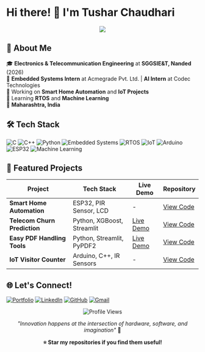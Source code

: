 # Hi there! 👋 I'm Tushar Chaudhari

<div align="center">
  <img src="https://readme-typing-svg.herokuapp.com/?font=Righteous&size=35&center=true&vCenter=true&width=500&height=70&duration=4000&lines=Electronics+%26+Telecom+Engineer;Embedded+Systems+Developer;AI+%26+ML+Enthusiast" />
</div>

## 🚀 About Me

🎓 **Electronics & Telecommunication Engineering** at **SGGSIE&T, Nanded** (2026)  
💼 **Embedded Systems Intern** at Acmegrade Pvt. Ltd. | **AI Intern** at Codec Technologies  
🔭 Working on **Smart Home Automation** and **IoT Projects**  
🌱 Learning **RTOS** and **Machine Learning**  
📍 **Maharashtra, India**

## 🛠️ Tech Stack

![C](https://img.shields.io/badge/C-00599C?style=for-the-badge&logo=c&logoColor=white)
![C++](https://img.shields.io/badge/C++-00599C?style=for-the-badge&logo=cplusplus&logoColor=white)
![Python](https://img.shields.io/badge/Python-3776AB?style=for-the-badge&logo=python&logoColor=white)
![Embedded Systems](https://img.shields.io/badge/Embedded_Systems-FF6B35?style=for-the-badge&logo=arduino&logoColor=white)
![RTOS](https://img.shields.io/badge/RTOS-4CAF50?style=for-the-badge&logo=freertos&logoColor=white)
![IoT](https://img.shields.io/badge/IoT-0066CC?style=for-the-badge&logo=internetofthings&logoColor=white)
![Arduino](https://img.shields.io/badge/Arduino-00979D?style=for-the-badge&logo=Arduino&logoColor=white)
![ESP32](https://img.shields.io/badge/ESP32-E7352C?style=for-the-badge&logo=espressif&logoColor=white)
![Machine Learning](https://img.shields.io/badge/Machine_Learning-FF6F00?style=for-the-badge&logo=tensorflow&logoColor=white)

## 🚀 Featured Projects

<div align="center">

| Project | Tech Stack | Live Demo | Repository |
|---------|------------|-----------|------------|
| **Smart Home Automation** | ESP32, PIR Sensor, LCD | - | [View Code](https://github.com/iTushar09/Smart-Home-Project-Motion-Sensor-Relay-and-LCD-Display) |
| **Telecom Churn Prediction** | Python, XGBoost, Streamlit | [Live Demo](https://customer-churn-prediction-app-by-tushar-chaudhari.streamlit.app/) | [View Code](https://github.com/iTushar09/Customers-Churn-Prediction-App.git) |
| **Easy PDF Handling Tools** | Python, Streamlit, PyPDF2 | [Live Demo](https://easy-pdf-handling-tools-by-tusharchaudhari.streamlit.app/) | [View Code](https://github.com/iTushar09/Easy-PDF-Handling-Tools.git) |
| **IoT Visitor Counter** | Arduino, C++, IR Sensors | - | [View Code](https://github.com/iTushar09/IoT-based-Bidirectional-Visitor-Counter.git) |

</div>

## 🌐 Let's Connect!

[![Portfolio](https://img.shields.io/badge/Portfolio-FF5722?style=for-the-badge&logo=google-chrome&logoColor=white)](https://portfolio-tushar-chaudharis-projects-eedc399a.vercel.app/)
[![LinkedIn](https://img.shields.io/badge/LinkedIn-0077B5?style=for-the-badge&logo=linkedin&logoColor=white)](https://www.linkedin.com/in/tusharchaudhari0918/)
[![GitHub](https://img.shields.io/badge/GitHub-100000?style=for-the-badge&logo=github&logoColor=white)](https://github.com/iTushar09)
[![Gmail](https://img.shields.io/badge/Gmail-D14836?style=for-the-badge&logo=gmail&logoColor=white)](mailto:tusharchaudhari1809@gmail.com)

<div align="center">

![Profile Views](https://komarev.com/ghpvc/?username=iTushar09&color=blueviolet&style=for-the-badge&label=Profile+Views)

*"Innovation happens at the intersection of hardware, software, and imagination"* 🚀

**⭐ Star my repositories if you find them useful!**

</div>
